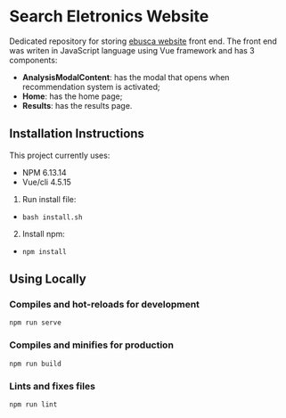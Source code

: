# Search Eletronics Website

Dedicated repository for storing [ebusca website](http://ebusca.link/) front end. The front end was writen in JavaScript language using Vue framework and has 3 components:

- **AnalysisModalContent**: has the modal that opens when recommendation system is activated;
- **Home**: has the home page;
- **Results**: has the results page. 


## Installation Instructions

This project currently uses:
- NPM 6.13.14
- Vue/cli 4.5.15

1. Run install file:
- `bash install.sh`

2. Install npm:
- `npm install`

## Using Locally

### Compiles and hot-reloads for development
```
npm run serve
```

### Compiles and minifies for production
```
npm run build
```

### Lints and fixes files
```
npm run lint
```